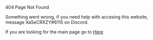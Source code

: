 404 Page Not Found

Something went wrong, if you need help with accesing this website, message XaSeCRXZY#6115 on Discord.

If you are looking for the main page go to [Here](https://productteamhash.github.io/SwiftDown)
